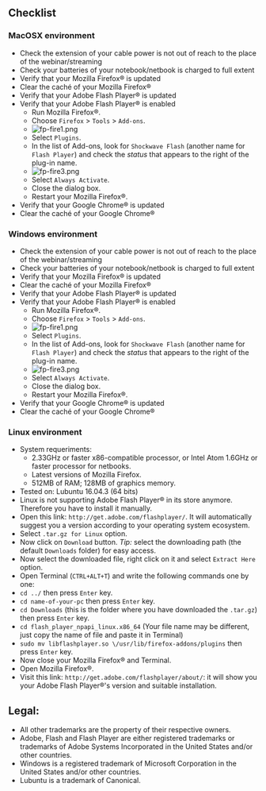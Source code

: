 ## Checklist


### MacOSX environment
* Check the extension of your cable power is not out of reach to the place of the webinar/streaming
* Check your batteries of your notebook/netbook is charged to full extent
* Verify that your Mozilla Firefox® is updated
* Clear the caché of your Mozilla Firefox®
* Verify that your Adobe Flash Player® is updated
* Verify that your Adobe Flash Player® is enabled
    * Run Mozilla Firefox®.
    * Choose `Firefox` > `Tools` > `Add-ons`.
    * ![fp-fire1.png](https://bitbucket.org/repo/bBMkd4/images/454368749-fp-fire1.png)
    * Select `Plugins`.
    * In the list of Add-ons, look for `Shockwave Flash` (another name for `Flash Player`) and check the _status_ that appears to the right of the plug-in name.
    * ![fp-fire3.png](https://bitbucket.org/repo/bBMkd4/images/429854473-fp-fire3.png)
    * Select `Always Activate`.
    * Close the dialog box.
    * Restart your Mozilla Firefox®.
* Verify that your Google Chrome® is updated
* Clear the caché of your Google Chrome®

### Windows environment
* Check the extension of your cable power is not out of reach to the place of the webinar/streaming
* Check your batteries of your notebook/netbook is charged to full extent
* Verify that your Mozilla Firefox® is updated
* Clear the caché of your Mozilla Firefox®
* Verify that your Adobe Flash Player® is updated
* Verify that your Adobe Flash Player® is enabled
    * Run Mozilla Firefox®.
    * Choose `Firefox` > `Tools` > `Add-ons`. 
    * ![fp-fire1.png](https://bitbucket.org/repo/bBMkd4/images/454368749-fp-fire1.png)
    * Select `Plugins`.
    * In the list of Add-ons, look for `Shockwave Flash` (another name for `Flash Player`) and check the _status_ that appears to the right of the plug-in name.
    * ![fp-fire3.png](https://bitbucket.org/repo/bBMkd4/images/429854473-fp-fire3.png)
    * Select `Always Activate`.
    * Close the dialog box.
    * Restart your Mozilla Firefox®.
* Verify that your Google Chrome® is updated
* Clear the caché of your Google Chrome®


### Linux environment
* System requeriments:
    - 2.33GHz or faster x86-compatible processor, or Intel Atom 1.6GHz or faster processor for netbooks.
    - Latest versions of Mozilla Firefox.
    - 512MB of RAM; 128MB of graphics memory.
* Tested on: Lubuntu 16.04.3 (64 bits)
* Linux is not supporting Adobe Flash Player® in its store anymore. Therefore you have to install it manually.
* Open this link: `http://get.adobe.com/flashplayer/`. It will automatically suggest you a version according to your operating system ecosystem.
* Select `.tar.gz for Linux` option.
* Now click on `Download` button. _Tip:_ select the downloading path (the default `Downloads` folder) for easy access.
* Now select the downloaded file, right click on it and select `Extract Here` option.
* Open Terminal (`CTRL+ALT+T`) and write the following commands one by one:
* `cd ../` then press `Enter` key.
* `cd name-of-your-pc` then press `Enter` key.
* `cd Downloads` (this is the folder where you have downloaded the `.tar.gz`) then press `Enter` key.
* `cd flash_player_npapi_linux.x86_64` (Your file name may be different, just copy the name of file and paste it in Terminal)
* `sudo mv libflashplayer.so \/usr/lib/firefox-addons/plugins` then press `Enter` key.
* Now close your Mozilla Firefox® and Terminal.
* Open Mozilla Firefox®. 
* Visit this link: `http://get.adobe.com/flashplayer/about/`: it will show you your Adobe Flash Player®'s version and suitable installation.


## Legal:
* All other trademarks are the property of their respective owners.
* Adobe, Flash and Flash Player are either registered trademarks or trademarks of Adobe Systems Incorporated in the United States and/or other countries.
* Windows is a registered trademark of Microsoft Corporation in the United States and/or other countries.
* Lubuntu is a trademark of Canonical.